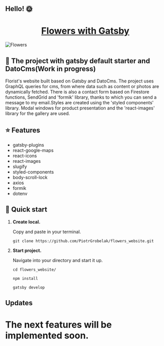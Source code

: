 ## Hello! :sun_with_face:

<a href="https://nifty-borg-93e478.netlify.com/">
  <h1 align="center">
  Flowers with Gatsby
  </h1>
</a>
<img alt="Flowers" src="../images/cover.png" />

## :school: The project with gatsby default starter and DatoCms(Work in progress)

Florist's website built based on Gatsby and DatoCms. The project uses GraphQL queries for cms, from where data such as content or photos are dynamically fetched. There is also a contact form based on Firestore functions, SendGrid and 'formik' library, thanks to which you can send a message to my email.Styles are created using the 'styled components' library. Modal windows for product presentation and the 'react-images' library for the gallery are used.

## :star: Features

- gatsby-plugins
- react-google-maps
- react-icons
- react-images
- slugify
- styled-components
- body-scroll-lock
- axios
- formik
- dotenv

## :rocket: Quick start

1.  **Create local.**

    Copy and paste in your terminal.

    ```shell
    git clone https://github.com/PiotrGrobelak/flowers_website.git
    ```

2.  **Start project.**

    Navigate into your directory and start it up.

    ```shell
    cd flowers_website/

    npm install

    gatsby develop
    ```

## Updates

# The next features will be implemented soon.




